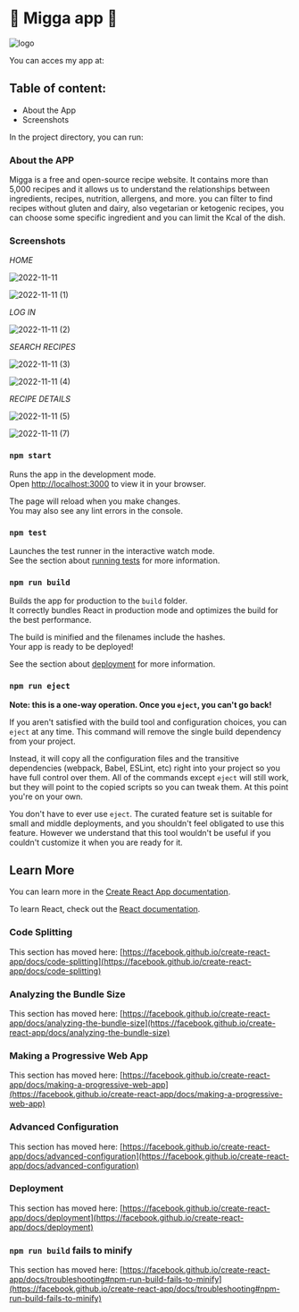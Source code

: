 # 🥗 Migga app 🥗
![logo](https://user-images.githubusercontent.com/104831553/201069189-33c20ae2-3468-4b81-9551-093ac2c68679.png)

You can acces my app at: 


## Table of content: 

<ul>
  <li>About the App</li>
  <li>Screenshots</li>
 </ul>


In the project directory, you can run:

### About the APP

Migga is a free and open-source recipe website. It contains more than 5,000 recipes and it allows us to understand the relationships between ingredients, recipes, nutrition, allergens, and more.
you can filter to find recipes without gluten and dairy, also vegetarian or ketogenic recipes, you can choose some specific ingredient and you can limit the Kcal of the dish.

### Screenshots

*HOME*

![2022-11-11](https://user-images.githubusercontent.com/104831553/201308867-a20066b5-628c-4253-b59e-c09aea86f769.png)

![2022-11-11 (1)](https://user-images.githubusercontent.com/104831553/201309032-ff836f09-1e5f-4181-83fd-0073c321e19a.png)



*LOG IN*

![2022-11-11 (2)](https://user-images.githubusercontent.com/104831553/201309174-f236ecf9-20de-4f21-bae6-99d08fa52293.png)



*SEARCH RECIPES*

![2022-11-11 (3)](https://user-images.githubusercontent.com/104831553/201309276-eb898b7c-ec6d-4ff0-b25e-72b21d770885.png)

![2022-11-11 (4)](https://user-images.githubusercontent.com/104831553/201309292-230ebd52-45f9-49d3-913b-4827b193d0ae.png)



*RECIPE DETAILS*

![2022-11-11 (5)](https://user-images.githubusercontent.com/104831553/201309519-8a624cb4-4c63-4dbb-9446-acb22e2ff861.png)

![2022-11-11 (7)](https://user-images.githubusercontent.com/104831553/201309637-641b30aa-173f-489c-861c-7e970e5b1a27.png)



### `npm start`

Runs the app in the development mode.\
Open [http://localhost:3000](http://localhost:3000) to view it in your browser.

The page will reload when you make changes.\
You may also see any lint errors in the console.

### `npm test`

Launches the test runner in the interactive watch mode.\
See the section about [running tests](https://facebook.github.io/create-react-app/docs/running-tests) for more information.

### `npm run build`

Builds the app for production to the `build` folder.\
It correctly bundles React in production mode and optimizes the build for the best performance.

The build is minified and the filenames include the hashes.\
Your app is ready to be deployed!

See the section about [deployment](https://facebook.github.io/create-react-app/docs/deployment) for more information.

### `npm run eject`

**Note: this is a one-way operation. Once you `eject`, you can't go back!**

If you aren't satisfied with the build tool and configuration choices, you can `eject` at any time. This command will remove the single build dependency from your project.

Instead, it will copy all the configuration files and the transitive dependencies (webpack, Babel, ESLint, etc) right into your project so you have full control over them. All of the commands except `eject` will still work, but they will point to the copied scripts so you can tweak them. At this point you're on your own.

You don't have to ever use `eject`. The curated feature set is suitable for small and middle deployments, and you shouldn't feel obligated to use this feature. However we understand that this tool wouldn't be useful if you couldn't customize it when you are ready for it.

## Learn More

You can learn more in the [Create React App documentation](https://facebook.github.io/create-react-app/docs/getting-started).

To learn React, check out the [React documentation](https://reactjs.org/).

### Code Splitting

This section has moved here: [https://facebook.github.io/create-react-app/docs/code-splitting](https://facebook.github.io/create-react-app/docs/code-splitting)

### Analyzing the Bundle Size

This section has moved here: [https://facebook.github.io/create-react-app/docs/analyzing-the-bundle-size](https://facebook.github.io/create-react-app/docs/analyzing-the-bundle-size)

### Making a Progressive Web App

This section has moved here: [https://facebook.github.io/create-react-app/docs/making-a-progressive-web-app](https://facebook.github.io/create-react-app/docs/making-a-progressive-web-app)

### Advanced Configuration

This section has moved here: [https://facebook.github.io/create-react-app/docs/advanced-configuration](https://facebook.github.io/create-react-app/docs/advanced-configuration)

### Deployment

This section has moved here: [https://facebook.github.io/create-react-app/docs/deployment](https://facebook.github.io/create-react-app/docs/deployment)

### `npm run build` fails to minify

This section has moved here: [https://facebook.github.io/create-react-app/docs/troubleshooting#npm-run-build-fails-to-minify](https://facebook.github.io/create-react-app/docs/troubleshooting#npm-run-build-fails-to-minify)
